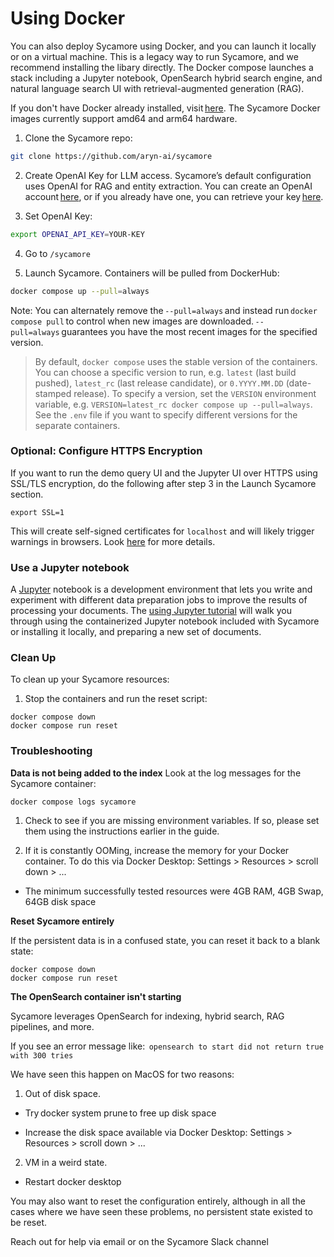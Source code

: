 # Using Docker

You can also deploy Sycamore using Docker, and you can launch it locally or on a virtual machine. This is a legacy way to run Sycamore, and we recommend installing the libary directly. The Docker compose launches a stack including a Jupyter notebook, OpenSearch hybrid search engine, and natural language search UI with retrieval-augmented generation (RAG). 

If you don't have Docker already installed, visit [here](https://docs.docker.com/get-docker/). The Sycamore Docker images currently support amd64 and arm64 hardware.

1. Clone the Sycamore repo:

```bash
git clone https://github.com/aryn-ai/sycamore
```

2. Create OpenAI Key for LLM access. Sycamore’s default configuration uses OpenAI for RAG and entity extraction. You can create an OpenAI account [here](https://platform.openai.com/signup), or if you already have one, you can retrieve your key [here](https://platform.openai.com/account/api-keys).

3. Set OpenAI Key:

```bash
export OPENAI_API_KEY=YOUR-KEY
```

4. Go to `/sycamore`

5. Launch Sycamore. Containers will be pulled from DockerHub:

```bash
docker compose up --pull=always
```

Note: You can alternately remove the `--pull=always` and instead run `docker compose pull` to control when new images are downloaded. `--pull=always` guarantees you have the most recent images for the specified version.


>By default, `docker compose` uses the stable version of the containers. You can choose a specific version to run, e.g. `latest` (last build pushed), `latest_rc` (last release candidate), or `0.YYYY.MM.DD` (date-stamped release). To specify a version, set the `VERSION` environment variable, e.g. `VERSION=latest_rc docker compose up --pull=always`. See the `.env` file if you want to specify different versions for the separate containers.


### Optional: Configure HTTPS Encryption

If you want to run the demo query UI and the Jupyter UI over HTTPS using SSL/TLS encryption, do the following after step 3 in the Launch Sycamore section.

`export SSL=1`

This will create self-signed certificates for `localhost` and will likely trigger warnings in browsers.  Look [here](encryption.md) for more details.


### Use a Jupyter notebook

A [Jupyter](https://jupyter.org/) notebook is a development environment that lets you
write and experiment with different data preparation jobs to improve the results of
processing your documents. The [using Jupyter
tutorial](../tutorials/sycamore-jupyter-dev-example.md) will walk you through using the containerized Jupyter notebook included with Sycamore or installing it locally, and preparing a new set of documents.


### Clean Up

To clean up your Sycamore resources:

1. Stop the containers and run the reset script:

```
docker compose down
docker compose run reset
```

### Troubleshooting

**Data is not being added to the index**
Look at the log messages for the Sycamore container: 

`docker compose logs sycamore`

1. Check to see if you are missing environment variables. If so, please set them using the instructions earlier in the guide.

2. If it is constantly OOMing, increase the memory for your Docker container. To do this via Docker Desktop: Settings > Resources > scroll down > ...

* The minimum successfully tested resources were 4GB RAM, 4GB Swap, 64GB disk space

**Reset Sycamore entirely**

If the persistent data is in a confused state, you can reset it back to a blank state:

```
docker compose down
docker compose run reset
```

**The OpenSearch container isn't starting**

Sycamore leverages OpenSearch for indexing, hybrid search, RAG pipelines, and more.

If you see an error message like: 
`opensearch to start did not return true with 300 tries`

We have seen this happen on MacOS for two reasons:

1. Out of disk space.

* Try docker system prune to free up disk space

* Increase the disk space available via Docker Desktop: Settings > Resources > scroll down > ...

2. VM in a weird state.

* Restart docker desktop

You may also want to reset the configuration entirely, although in all the cases where we have seen these problems, no persistent state existed to be reset.

Reach out for help via email or on the Sycamore Slack channel